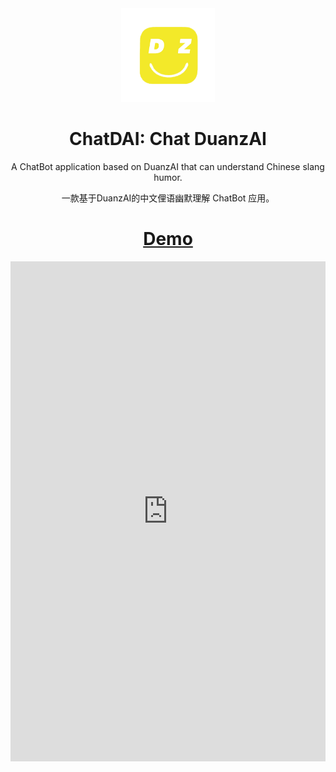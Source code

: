 <div align="center">
  <img src="./duanzai.png" alt="icon" style="width: 150px; height: 150px;"/>


<h1 align="center">ChatDAI: Chat DuanzAI</h1>

<p> A ChatBot application based on DuanzAI that can understand Chinese slang humor.</p>

<p>一款基于DuanzAI的中文俚语幽默理解 ChatBot 应用。</p>

<h1 align="center">
  <a href="http://8.130.135.0">Demo</a>
</h1>

</div>

<iframe src="http://8.130.135.0/" width="100%" height="800" frameborder="0"></iframe>
